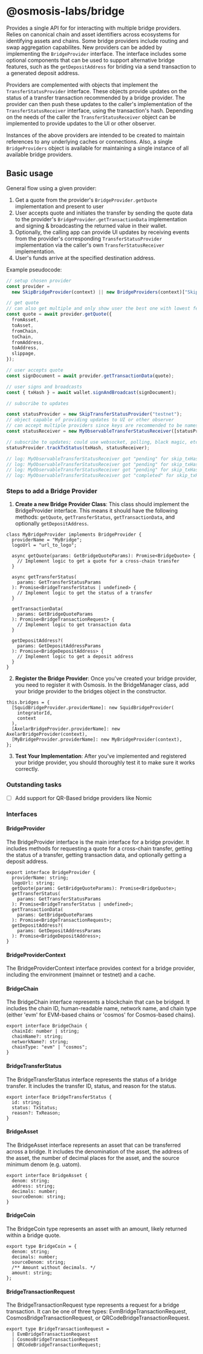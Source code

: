 # @osmosis-labs/bridge

Provides a single API for for interacting with multiple bridge providers. Relies on canonical chain and asset identifiers across ecosystems for identifying assets and chains. Some bridge providers include routing and swap aggregation capabilites. New providers can be added by implementing the `BridgeProvider` interface. The interface includes some optional components that can be used to support alternative bridge features, such as the `getDepositAddress` for briding via a send transaction to a generated deposit address.

Providers are complemented with objects that implement the `TransferStatusProvider` interface. These objects provide updates on the status of a transfer transaction recommended by a bridge provider. The provider can then push these updates to the caller's implementation of the `TransferStatusReceiver` interface, using the transaction's hash. Depending on the needs of the caller the `TransferStatusReceiver` object can be implemented to provide updates to the UI or other observer.

Instances of the above providers are intended to be created to maintain references to any underlying caches or connections. Also, a single `BridgeProviders` object is available for maintaining a single instance of all available bridge providers.

## Basic usage

General flow using a given provider:

1. Get a quote from the provider's `BridgeProvider.getQuote` implementation and present to user
2. User accepts quote and initiates the transfer by sending the quote data to the provider's `BridgeProvider.getTransactionData` implementation and signing & broadcasting the returned value in their wallet.
3. Optionally, the calling app can provide UI updates by receiving events from the provider's corresponding `TransferStatusProvider` implementation via the caller's own `TransferStatusReceiver` implementation.
4. User's funds arrive at the specified destination address.

Example pseudocode:

```ts
// setup chosen provider
const provider =
  new SkipBridgeProvider(context) || new BridgeProviders(context)["Skip"];

// get quote
// can also get multiple and only show user the best one with lowest fee / highest out amount
const quote = await provider.getQuote({
  fromAsset,
  toAsset,
  fromChain,
  toChain,
  fromAddress,
  toAddress,
  slippage,
});

// user accepts quote
const signDocument = await provider.getTransactionData(quote);

// user signs and broadcasts
const { txHash } = await wallet.signAndBroadcast(signDocument);

// subscribe to updates

const statusProvider = new SkipTransferStatusProvider("testnet");
// object capable of providing updates to UI or other observer
// can accept multiple providers since keys are recommended to be namespaced
const statusReceiver = new MyObservableTransferStatusReceiver([statusProvider]);

// subscribe to updates; could use websocket, polling, black magic, etc.
statusProvider.trackTxStatus(txHash, statusReceiver);

// log: MyObservableTransferStatusReceiver got "pending" for skip_txHash ABC123
// log: MyObservableTransferStatusReceiver got "pending" for skip_txHash ABC123
// log: MyObservableTransferStatusReceiver got "pending" for skip_txHash ABC123
// log: MyObservableTransferStatusReceiver got "completed" for skip_txHash ABC123
```

### Steps to add a Bridge Provider

1. **Create a new Bridge Provider Class**: This class should implement the BridgeProvider interface. This means it should have the following methods: `getQuote`, `getTransferStatus`, `getTransactionData`, and optionally `getDepositAddress`.

```tsx
class MyBridgeProvider implements BridgeProvider {
  providerName = "MyBridge";
  logoUrl = "url_to_logo";

  async getQuote(params: GetBridgeQuoteParams): Promise<BridgeQuote> {
    // Implement logic to get a quote for a cross-chain transfer
  }

  async getTransferStatus(
    params: GetTransferStatusParams
  ): Promise<BridgeTransferStatus | undefined> {
    // Implement logic to get the status of a transfer
  }

  getTransactionData(
    params: GetBridgeQuoteParams
  ): Promise<BridgeTransactionRequest> {
    // Implement logic to get transaction data
  }

  getDepositAddress?(
    params: GetDepositAddressParams
  ): Promise<BridgeDepositAddress> {
    // Implement logic to get a deposit address
  }
}
```

2. **Register the Bridge Provider**: Once you've created your bridge provider, you need to register it with Osmosis. In the BridgeManager class, add your bridge provider to the bridges object in the constructor.

```tsx
this.bridges = {
  [SquidBridgeProvider.providerName]: new SquidBridgeProvider(
    integratorId,
    context
  ),
  [AxelarBridgeProvider.providerName]: new AxelarBridgeProvider(context),
  [MyBridgeProvider.providerName]: new MyBridgeProvider(context),
};
```

3. **Test Your Implementation**: After you've implemented and registered your bridge provider, you should thoroughly test it to make sure it works correctly.

### Outstanding tasks

- [ ] Add support for QR-Based bridge providers like Nomic

### Interfaces

#### BridgeProvider

The BridgeProvider interface is the main interface for a bridge provider. It includes methods for requesting a quote for a cross-chain transfer, getting the status of a transfer, getting transaction data, and optionally getting a deposit address.

```tsx
export interface BridgeProvider {
  providerName: string;
  logoUrl: string;
  getQuote(params: GetBridgeQuoteParams): Promise<BridgeQuote>;
  getTransferStatus(
    params: GetTransferStatusParams
  ): Promise<BridgeTransferStatus | undefined>;
  getTransactionData(
    params: GetBridgeQuoteParams
  ): Promise<BridgeTransactionRequest>;
  getDepositAddress?(
    params: GetDepositAddressParams
  ): Promise<BridgeDepositAddress>;
}
```

#### BridgeProviderContext

The BridgeProviderContext interface provides context for a bridge provider, including the environment (mainnet or testnet) and a cache.

#### BridgeChain

The BridgeChain interface represents a blockchain that can be bridged. It includes the chain ID, human-readable name, network name, and chain type (either 'evm' for EVM-based chains or 'cosmos' for Cosmos-based chains).

```tsx
export interface BridgeChain {
  chainId: number | string;
  chainName?: string;
  networkName?: string;
  chainType: "evm" | "cosmos";
}
```

#### BridgeTransferStatus

The BridgeTransferStatus interface represents the status of a bridge transfer. It includes the transfer ID, status, and reason for the status.

```tsx
export interface BridgeTransferStatus {
  id: string;
  status: TxStatus;
  reason?: TxReason;
}
```

#### BridgeAsset

The BridgeAsset interface represents an asset that can be transferred across a bridge. It includes the denomination of the asset, the address of the asset, the number of decimal places for the asset, and the source minimum denom (e.g. uatom).

```tsx
export interface BridgeAsset {
  denom: string;
  address: string;
  decimals: number;
  sourceDenom: string;
}
```

#### BridgeCoin

The BridgeCoin type represents an asset with an amount, likely returned within a bridge quote.

```tsx
export type BridgeCoin = {
  denom: string;
  decimals: number;
  sourceDenom: string;
  /** Amount without decimals. */
  amount: string;
};
```

#### BridgeTransactionRequest

The BridgeTransactionRequest type represents a request for a bridge transaction. It can be one of three types: EvmBridgeTransactionRequest, CosmosBridgeTransactionRequest, or QRCodeBridgeTransactionRequest.

```tsx
export type BridgeTransactionRequest =
  | EvmBridgeTransactionRequest
  | CosmosBridgeTransactionRequest
  | QRCodeBridgeTransactionRequest;
```
